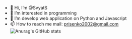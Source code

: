 - 👋 Hi, I’m @SvyatS
- 👀 I’m interested in programming
- 🌱 I’m develop web application on Python and Javascript
- 📫 How to reach me mail: prisenko2002@gmail.com
![Anurag's GitHub stats](https://github-readme-stats.vercel.app/api?username=anuraghazra&show_icons=true&theme=midnight-purple)
